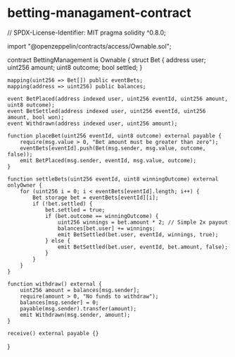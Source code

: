# betting-managament-contract
// SPDX-License-Identifier: MIT
pragma solidity ^0.8.0;

import "@openzeppelin/contracts/access/Ownable.sol";

contract BettingManagement is Ownable {
    struct Bet {
        address user;
        uint256 amount;
        uint8 outcome;
        bool settled;
    }

    mapping(uint256 => Bet[]) public eventBets;
    mapping(address => uint256) public balances;

    event BetPlaced(address indexed user, uint256 eventId, uint256 amount, uint8 outcome);
    event BetSettled(address indexed user, uint256 eventId, uint256 amount, bool won);
    event Withdrawn(address indexed user, uint256 amount);

    function placeBet(uint256 eventId, uint8 outcome) external payable {
        require(msg.value > 0, "Bet amount must be greater than zero");
        eventBets[eventId].push(Bet(msg.sender, msg.value, outcome, false));
        emit BetPlaced(msg.sender, eventId, msg.value, outcome);
    }

    function settleBets(uint256 eventId, uint8 winningOutcome) external onlyOwner {
        for (uint256 i = 0; i < eventBets[eventId].length; i++) {
            Bet storage bet = eventBets[eventId][i];
            if (!bet.settled) {
                bet.settled = true;
                if (bet.outcome == winningOutcome) {
                    uint256 winnings = bet.amount * 2; // Simple 2x payout
                    balances[bet.user] += winnings;
                    emit BetSettled(bet.user, eventId, winnings, true);
                } else {
                    emit BetSettled(bet.user, eventId, bet.amount, false);
                }
            }
        }
    }

    function withdraw() external {
        uint256 amount = balances[msg.sender];
        require(amount > 0, "No funds to withdraw");
        balances[msg.sender] = 0;
        payable(msg.sender).transfer(amount);
        emit Withdrawn(msg.sender, amount);
    }

    receive() external payable {}
}
